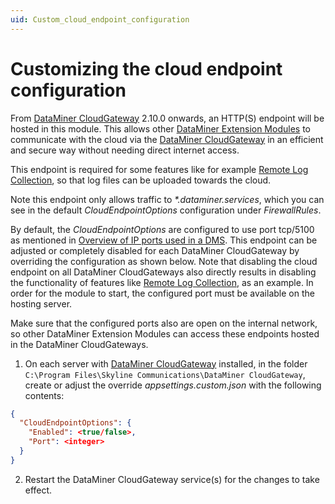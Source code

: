 ```yaml
---
uid: Custom_cloud_endpoint_configuration
---
```


# Customizing the cloud endpoint configuration

From [DataMiner CloudGateway](xref:DataMinerExtensionModules#cloudgateway) 2.10.0 onwards, an HTTP(S) endpoint will be hosted in this module. 
This allows other [DataMiner Extension Modules](xref:DataMinerExtensionModules#dataminer-extension-modules-dxms) to communicate with the cloud via the [DataMiner CloudGateway](xref:DataMinerExtensionModules#cloudgateway) in an efficient and secure way without needing direct internet access. 

This endpoint is required for some features like for example [Remote Log Collection](xref:RemoteLogCollection#RemoteLogCollection), so that log files can be uploaded towards the cloud. 

Note this endpoint only allows traffic to _*.dataminer.services_, which you can see in the default _CloudEndpointOptions_ configuration under _FirewallRules_.

By default, the _CloudEndpointOptions_ are configured to use port tcp/5100 as mentioned in [Overview of IP ports used in a DMS](xref:Configuring_the_IP_network_ports#overview-of-ip-ports-used-in-a-dms).
This endpoint can be adjusted or completely disabled for each DataMiner CloudGateway by overriding the configuration as shown below. Note that disabling the cloud endpoint on all DataMiner CloudGateways also directly results in disabling the functionality of features like [Remote Log Collection](xref:RemoteLogCollection#RemoteLogCollection), as an example. In order for the module to start, the configured port must be available on the hosting server.

Make sure that the configured ports also are open on the internal network, so other DataMiner Extension Modules can access these endpoints hosted in the DataMiner CloudGateways. 

1. On each server with [DataMiner CloudGateway](xref:DataMinerExtensionModules#cloudgateway) installed, in the folder `C:\Program Files\Skyline Communications\DataMiner CloudGateway`, create or adjust the override *appsettings.custom.json* with the following contents:

  ```json
  {
    "CloudEndpointOptions": {
      "Enabled": <true/false>, 
      "Port": <integer>
    }
  }
  ```
  
2. Restart the DataMiner CloudGateway service(s) for the changes to take effect.

